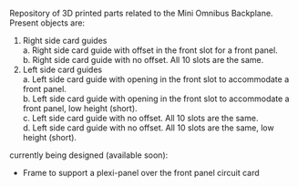 Repository of 3D printed parts related to the Mini Omnibus Backplane. Present objects are:
1. Right side card guides<br>
   a. Right side card guide with offset in the front slot for a front panel.<br>
   b. Right side card guide with no offset. All 10 slots are the same.
2. Left side card guides<br>
   a. Left side card guide with opening in the front slot to accommodate a front panel.<br>
   b. Left side card guide with opening in the front slot to accommodate a front panel, low height (short).<br>
   c. Left side card guide with no offset. All 10 slots are the same.<br>
   d. Left side card guide with no offset. All 10 slots are the same, low height (short).

currently being designed (available soon):
   * Frame to support a plexi-panel over the front panel circuit card

